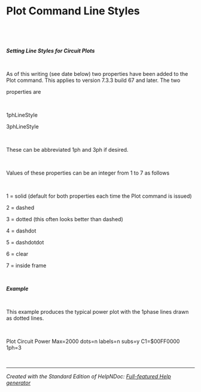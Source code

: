 # Plot Command Line Styles

&nbsp;

&nbsp;

***Setting Line Styles for Circuit Plots***

&nbsp;

As of this writing (see date below) two properties have been added to the Plot command. This applies to version 7.3.3 build 67 and later. The two

properties are

&nbsp;

&#49;phLineStyle

&#51;phLineStyle

&nbsp;

These can be abbreviated 1ph and 3ph if desired.

&nbsp;

Values of these properties can be an integer from 1 to 7 as follows

&nbsp;

&#49; = solid (default for both properties each time the Plot command is issued)

&#50; = dashed

&#51; = dotted (this often looks better than dashed)

&#52; = dashdot

&#53; = dashdotdot

&#54; = clear

&#55; = inside frame

&nbsp;

***Example***

&nbsp;

This example produces the typical power plot with the 1phase lines drawn as dotted lines.

&nbsp;

Plot Circuit Power Max=2000 dots=n labels=n subs=y C1=$00FF0000 1ph=3

&nbsp;


***
_Created with the Standard Edition of HelpNDoc: [Full-featured Help generator](<https://www.helpndoc.com/feature-tour>)_
